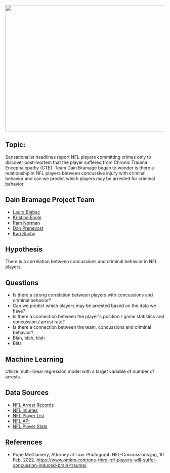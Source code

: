 <p align="center">
  <img width="1000" height= "400" src="https://user-images.githubusercontent.com/88597956/153295908-10de97b2-3d86-4d53-b14d-f49ee13a5857.jpg">
</p>

## Topic: 
Sensationalist headlines report NFL players committing crimes only to discover post-mortem that the player suffered from Chronic Trauma Encephalopathy (CTE). Team Dain Bramage began to wonder is there a relationship in NFL players between concussive injury with criminal behavior and can we predict which players may be arrested for criminal behavior.

## Dain Bramage Project Team
- [Laura Blabac](https://github.com/leblabac/)
- [Kristina Engle](https://github.com/kristina1727/)
- [Pam Norman](https://github.com/pnorman411)
- [Dan Prenevost](https://github.com/dprenevost)
- [Kari Suchy](https://github.com/karisuchy)

## Hypothesis
There is a correlation between concussions and criminal behavior in NFL players. 

## Questions  
- Is there a strong correlation between players with concussions and criminal behavior?
- Can we predict which players may be arrested based on the data we have? 
- Is there a connection between the player's position / game statistics and concussion / arrest rate?
- Is there a connection between the team, concussions and criminal behavior?
- Blah, blah, blah
- Blitz

## Machine Learning
Utilize multi-linear regression model with a target variable of number of arrests.

## Data Sources 
- [NFL Arrest Records](https://databases.usatoday.com/nfl-arrests/)
- [NFL Injuries](https://www.nfl.com/injuries/)
- [NFL Player List](https://www.pro-football-reference.com/players/)
- [NFL API](https://sportsdata.io/developers/api-documentation/nfl#/sports-data/league-feeds)
- [NFL Player Stats](https://www.nfl.com/stats/player-stats/)


## References  
- Pope McGlamery, Attorney at Law. Photograph NFL-Concussions.jpg, 10 Feb. 2022. https://www.pmkm.com/one-third-nfl-players-will-suffer-concussion-induced-brain-trauma/.
